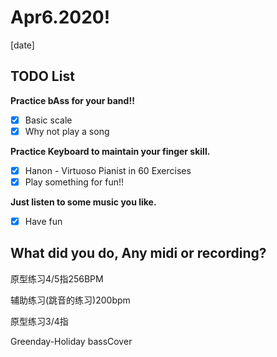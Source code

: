# Apr6.2020!
[date]

## TODO List
__Practice bAss for your band!!__
- [x] Basic scale
- [x] Why not play a song  

__Practice Keyboard to maintain your finger skill.__
- [x] Hanon - Virtuoso Pianist in 60 Exercises
- [x] Play something for fun!!  

__Just listen to some music you like.__
- [x] Have fun  

## What did you do, Any midi or recording?
原型练习4/5指256BPM  
  
辅助练习(跳音的练习)200bpm  
  
原型练习3/4指  
  
Greenday-Holiday bassCover  
